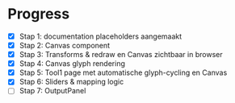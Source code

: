 # Progress

- [x] Stap 1: documentation placeholders aangemaakt
- [x] Stap 2: Canvas component
- [x] Stap 3: Transforms & redraw en Canvas zichtbaar in browser
- [x] Stap 4: Canvas glyph rendering
- [x] Stap 5: Tool1 page met automatische glyph-cycling en Canvas
- [x] Stap 6: Sliders & mapping logic
- [ ] Stap 7: OutputPanel
